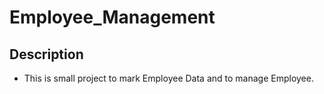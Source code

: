# Employee_Management
## Description
- This is small project to mark Employee Data and to manage Employee.

